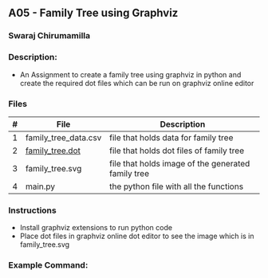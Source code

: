 ## A05 - Family Tree using Graphviz
### Swaraj Chirumamilla
### Description:
- An Assignment to create a family tree using graphviz in python and create the required dot files which can be run on graphviz online editor

 

### Files

|   #   | File            | Description                                        |
| :---: | --------------- | -------------------------------------------------- |
|   1   | family_tree_data.csv  | file that holds data for family tree         |
|   2  | [family_tree.dot](https://github.com/swarajtwok/4883-SoftwareTools-Chirumamilla/blob/main/Assignments/A05/family_tree.dot)| file that holds dot files of family tree     |
|   3   | family_tree.svg       | file that holds image of the generated family tree |
|   4   | main.py      | the python file with all the functions       |





### Instructions

- Install graphviz extensions to run python code
- Place dot files in graphviz online dot editor to see the image which is in family_tree.svg


### Example Command:

